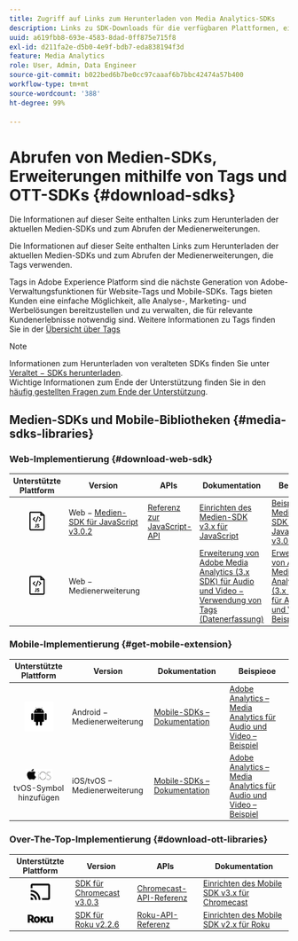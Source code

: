 ```yaml
---
title: Zugriff auf Links zum Herunterladen von Media Analytics-SDKs
description: Links zu SDK-Downloads für die verfügbaren Plattformen, einschließlich Android, iOS, JavaScript, Chromecast und Roku.
uuid: a619fbb8-693e-4583-8dad-0ff875e715f8
exl-id: d211fa2e-d5b0-4e9f-bdb7-eda838194f3d
feature: Media Analytics
role: User, Admin, Data Engineer
source-git-commit: b022bed6b7be0cc97caaaf6b7bbc42474a57b400
workflow-type: tm+mt
source-wordcount: '388'
ht-degree: 99%

---
```


# Abrufen von Medien-SDKs, Erweiterungen mithilfe von Tags und OTT-SDKs {#download-sdks}

Die Informationen auf dieser Seite enthalten Links zum Herunterladen der aktuellen Medien-SDKs und zum Abrufen der Medienerweiterungen.

Die Informationen auf dieser Seite enthalten Links zum Herunterladen der aktuellen Medien-SDKs und zum Abrufen der Medienerweiterungen, die Tags verwenden.

Tags in Adobe Experience Platform sind die nächste Generation von Adobe-Verwaltungsfunktionen für Website-Tags und Mobile-SDKs. Tags bieten Kunden eine einfache Möglichkeit, alle Analyse-, Marketing- und Werbelösungen bereitzustellen und zu verwalten, die für relevante Kundenerlebnisse notwendig sind. Weitere Informationen zu Tags finden Sie in der [Übersicht über Tags](https://experienceleague.adobe.com/docs/platform-learn/data-collection/overview.html?lang=de)


>[!NOTE]
>
>Informationen zum Herunterladen von veralteten SDKs finden Sie unter [Veraltet − SDKs herunterladen](/help/legacy/legacy-download-sdks.md).<br>
>Wichtige Informationen zum Ende der Unterstützung finden Sie in den [häufig gestellten Fragen zum Ende der Unterstützung](/help/additional-resources/end-of-support-faqs.md).

## Medien-SDKs und Mobile-Bibliotheken {#media-sdks-libraries}

### Web-Implementierung {#download-web-sdk}

| Unterstützte Plattform | Version  |  APIs   |  Dokumentation  |  Beispiel  |
|:---:|---|---|---|---|
| ![JavaScript-Symbol](assets/javascript-icon.png) | Web − [Medien-SDK für JavaScript v3.0.2](https://github.com/Adobe-Marketing-Cloud/media-sdks/releases/tag/js-v3.0.2) | [Referenz zur JavaScript-API](https://adobe-marketing-cloud.github.io/media-sdks/reference/javascript_3x/index.html) | [Einrichten des Medien-SDK v3.x für JavaScript](/help/implementation/media-sdk/setup/web-implementation.md) | [Beispiel des Medien-SDK für JavaScript v3.0.2](https://github.com/Adobe-Marketing-Cloud/media-sdks/tree/master/sdks/js/3.x) |
| ![JavaScript-Symbol](assets/javascript-icon.png) | Web − Medienerweiterung |  | [Erweiterung von Adobe Media Analytics (3.x SDK) für Audio und Video − Verwendung von Tags (Datenerfassung)](https://experienceleague.adobe.com/docs/experience-platform/tags/extensions/adobe/media-analytics-3x/overview.html?lang=de) | [Erweiterung von Adobe Media Analytics (3.x SDK) für Audio und Video – Beispiel](https://github.com/Adobe-Marketing-Cloud/media-sdks/tree/master/samples/launch/js/3.x) |

### Mobile-Implementierung {#get-mobile-extension}

| Unterstützte Plattform | Version  |  Dokumentation   |  Beispieoe  |
|:---:|---|---|---|
| ![Android-Symbol](assets/android-icon.png) | Android − Medienerweiterung | [Mobile-SDKs – Dokumentation](https://developer.adobe.com/client-sdks/documentation/adobe-media-analytics/) | [Adobe Analytics – Media Analytics für Audio und Video – Beispiel](https://github.com/Adobe-Marketing-Cloud/media-sdks/tree/master/samples/launch/mobile/android) |
| ![Apple iOS-Symbol ](assets/ios-icon.png)<br> tvOS-Symbol hinzufügen | iOS/tvOS − Medienerweiterung | [Mobile-SDKs – Dokumentation](https://developer.adobe.com/client-sdks/documentation/adobe-media-analytics/) | [Adobe Analytics – Media Analytics für Audio und Video – Beispiel](https://github.com/adobe/aepsdk-media-ios/tree/main/TestApp) |

### Over-The-Top-Implementierung {#download-ott-libraries}

| Unterstützte Plattform | Version  |  APIs   |  Dokumentation  |
|:---:|---|---|---|
| ![Chromecast-Symbol](assets/chromecast-icon.png) | [SDK für Chromecast v3.0.3](https://github.com/Adobe-Marketing-Cloud/media-sdks/releases/tag/chromecast-v3.0.3) | [Chromecast-API-Referenz](https://adobe-marketing-cloud.github.io/media-sdks/reference/chromecast/) | [Einrichten des Mobile SDK v3.x für Chromecast](/help/implementation/media-sdk/setup/set-up-chromecast.md) |
| ![Roku-Symbol](assets/roku-icon.png) | [SDK für Roku v2.2.6](https://github.com/Adobe-Marketing-Cloud/media-sdks/releases/tag/roku-v2.2.6) | [Roku-API-Referenz](/help/implementation/media-sdk/setup/set-up-roku.md) | [Einrichten des Mobile SDK v2.x für Roku](/help/implementation/media-sdk/setup/set-up-roku.md) |
